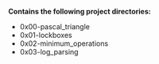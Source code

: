 __Contains the following project directories:__  
* 0x00-pascal_triangle  
* 0x01-lockboxes  
* 0x02-minimum_operations
* 0x03-log_parsing
